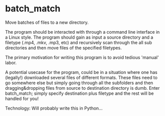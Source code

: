# batch_match
Move batches of files to a new directory.

The program should be interacted with through a command line interface in a Linux style. The program should gain as input a source directory and a filetype (.mp4, .mkv, .mp3, etc) and recursively scan through the all sub directories and then move files of the specified filetypes. 

The primary motivation for writing this program is to avoid tedious 'manual' labor. 

A potential usecase for the program, could be in a situation where one has (legally!) downloaded several files of different formats. These files need to go somewhere else but simply going through all the subfolders and then dragging&dropping files from source to destination directory is dumb. Enter batch_match; simply specify destination plus filetype and the rest will be handled for you!

Technology:
Will probably write this in Python...
